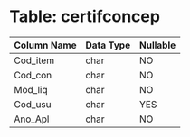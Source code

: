 # Table: certifconcep

| Column Name | Data Type | Nullable |
|-------------|-----------|----------|
| Cod_item | char | NO |
| Cod_con | char | NO |
| Mod_liq | char | NO |
| Cod_usu | char | YES |
| Ano_Apl | char | NO |
